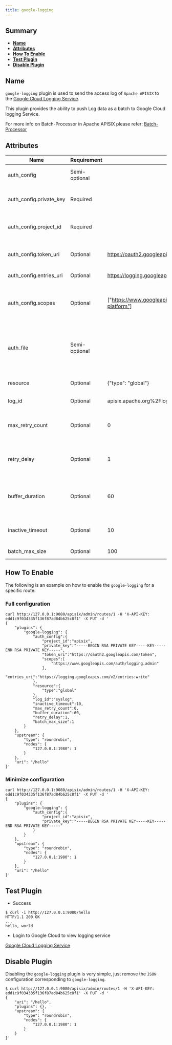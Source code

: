 ```yaml
---
title: google-logging
---
```


<!--
#
# Licensed to the Apache Software Foundation (ASF) under one or more
# contributor license agreements.  See the NOTICE file distributed with
# this work for additional information regarding copyright ownership.
# The ASF licenses this file to You under the Apache License, Version 2.0
# (the "License"); you may not use this file except in compliance with
# the License.  You may obtain a copy of the License at
#
#     http://www.apache.org/licenses/LICENSE-2.0
#
# Unless required by applicable law or agreed to in writing, software
# distributed under the License is distributed on an "AS IS" BASIS,
# WITHOUT WARRANTIES OR CONDITIONS OF ANY KIND, either express or implied.
# See the License for the specific language governing permissions and
# limitations under the License.
#
-->

## Summary

- [**Name**](#name)
- [**Attributes**](#attributes)
- [**How To Enable**](#how-to-enable)
- [**Test Plugin**](#test-plugin)
- [**Disable Plugin**](#disable-plugin)

## Name

`google-logging` plugin is used to send the access log of `Apache APISIX` to the [Google Cloud Logging Service](https://cloud.google.com/logging/).

This plugin provides the ability to push Log data as a batch to Google Cloud logging Service.

For more info on Batch-Processor in Apache APISIX please refer:
[Batch-Processor](../batch-processor.md)

## Attributes

| Name                    | Requirement   | Default                                                                                                                                                                                           | Description                                                                                                                                                                      |
| ----------------------- | ------------- | ------------------------------------------------------------------------------------------------------------------------------------------------------------------------------------------------- | -------------------------------------------------------------------------------------------------------------------------------------------------------------------------------- |
| auth_config             | Semi-optional |                                                                                                                                                                                                   | one of `auth_config` or `auth_file` must be configured                                                                                                                           |
| auth_config.private_key | Required      |                                                                                                                                                                                                   | the private key parameters of the Google service account                                                                                                                         |
| auth_config.project_id  | Required      |                                                                                                                                                                                                   | the project id parameters of the Google service account                                                                                                                          |
| auth_config.token_uri   | Optional      | https://oauth2.googleapis.com/token                                                                                                                                                               | the token uri parameters of the Google service account                                                                                                                           |
| auth_config.entries_uri | Optional      | https://logging.googleapis.com/v2/entries:write                                                                                                                                                   | google logging service API                                                                                                                                                       |
| auth_config.scopes      | Optional      | ["https://www.googleapis.com/auth/logging.read","https://www.googleapis.com/auth/logging.write","https://www.googleapis.com/auth/logging.admin","https://www.googleapis.com/auth/cloud-platform"] | the access scopes parameters of the Google service account, refer to: [OAuth 2.0 Scopes for Google APIs](https://developers.google.com/identity/protocols/oauth2/scopes#logging) |
| auth_file               | Semi-optional |                                                                                                                                                                                                   | path to the google service account json file（Semi-optional, one of auth_config or auth_file must be configured）                                                              |
| resource                | Optional      | {"type": "global"}                                                                                                                                                                                | the Google monitor resource, refer to: [MonitoredResource](https://cloud.google.com/logging/docs/reference/v2/rest/v2/MonitoredResource)                                         |
| log_id                  | Optional      | apisix.apache.org%2Flogs                                                                                                                                                                          | google logging id, refer to: [LogEntry](https://cloud.google.com/logging/docs/reference/v2/rest/v2/LogEntry)                                                                     |
| max_retry_count         | Optional      | 0                                                                                                                                                                                                 | max number of retries before removing from the processing pipe line                                                                                                              |
| retry_delay             | Optional      | 1                                                                                                                                                                                                 | number of seconds the process execution should be delayed if the execution fails                                                                                                 |
| buffer_duration         | Optional      | 60                                                                                                                                                                                                | max age in seconds of the oldest entry in a batch before the batch must be processed                                                                                             |
| inactive_timeout        | Optional      | 10                                                                                                                                                                                                | max age in seconds when the buffer will be flushed if inactive                                                                                                                   |
| batch_max_size          | Optional      | 100                                                                                                                                                                                               | max size of each batch                                                                                                                                                           |

## How To Enable

The following is an example on how to enable the `google-logging` for a specific route.

### Full configuration

```shell
curl http://127.0.0.1:9080/apisix/admin/routes/1 -H 'X-API-KEY: edd1c9f034335f136f87ad84b625c8f1' -X PUT -d '
{
    "plugins": {
        "google-logging": {
            "auth_config":{
                "project_id":"apisix",
                "private_key":"-----BEGIN RSA PRIVATE KEY-----KEY-----END RSA PRIVATE KEY-----",
                "token_uri":"https://oauth2.googleapis.com/token",
                "scopes":[
                    "https://www.googleapis.com/auth/logging.admin"
                ],
                "entries_uri":"https://logging.googleapis.com/v2/entries:write"
            },
            "resource":{
                "type":"global"
            },
            "log_id":"syslog",
            "inactive_timeout":10,
            "max_retry_count":0,
            "buffer_duration":60,
            "retry_delay":1,
            "batch_max_size":1
        }
    },
    "upstream": {
        "type": "roundrobin",
        "nodes": {
            "127.0.0.1:1980": 1
        }
    },
    "uri": "/hello"
}'
```

### Minimize configuration

```shell
curl http://127.0.0.1:9080/apisix/admin/routes/1 -H 'X-API-KEY: edd1c9f034335f136f87ad84b625c8f1' -X PUT -d '
{
    "plugins": {
        "google-logging": {
            "auth_config":{
                "project_id":"apisix",
                "private_key":"-----BEGIN RSA PRIVATE KEY-----KEY-----END RSA PRIVATE KEY-----"
            }
        }
    },
    "upstream": {
        "type": "roundrobin",
        "nodes": {
            "127.0.0.1:1980": 1
        }
    },
    "uri": "/hello"
}'
```

## Test Plugin

* Success

```shell
$ curl -i http://127.0.0.1:9080/hello
HTTP/1.1 200 OK
...
hello, world
```

* Login to Google Cloud to view logging service

[Google Cloud Logging Service](https://console.cloud.google.com/logs/viewer)

## Disable Plugin

Disabling the `google-logging` plugin is very simple, just remove the `JSON` configuration corresponding to `google-logging`.

```shell
$ curl http://127.0.0.1:9080/apisix/admin/routes/1 -H 'X-API-KEY: edd1c9f034335f136f87ad84b625c8f1' -X PUT -d '
{
    "uri": "/hello",
    "plugins": {},
    "upstream": {
        "type": "roundrobin",
        "nodes": {
            "127.0.0.1:1980": 1
        }
    }
}'
```
